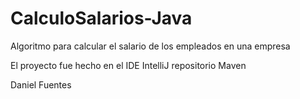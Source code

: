 # CalculoSalarios-Java
Algoritmo para calcular el salario de los empleados en una empresa

El proyecto fue hecho en el IDE IntelliJ 
repositorio Maven

Daniel Fuentes 

